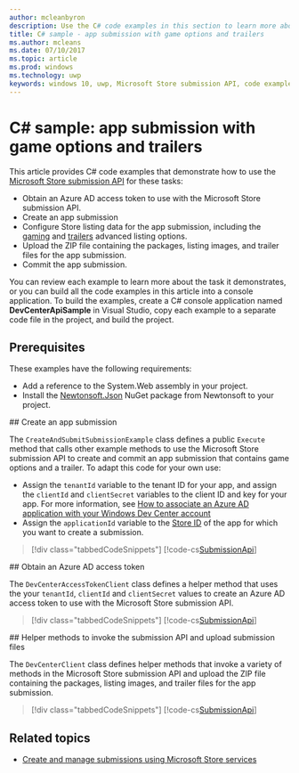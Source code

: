 ```yaml
---
author: mcleanbyron
description: Use the C# code examples in this section to learn more about submitting game options and trailers using the Microsoft Store submission API.
title: C# sample - app submission with game options and trailers
ms.author: mcleans
ms.date: 07/10/2017
ms.topic: article
ms.prod: windows
ms.technology: uwp
keywords: windows 10, uwp, Microsoft Store submission API, code examples, game options, trailers, advanced listings, C#
---
```


# C\# sample: app submission with game options and trailers

This article provides C# code examples that demonstrate how to use the [Microsoft Store submission API](create-and-manage-submissions-using-windows-store-services.md) for these tasks:

* Obtain an Azure AD access token to use with the Microsoft Store submission API.
* Create an app submission
* Configure Store listing data for the app submission, including the [gaming](manage-app-submissions.md#gaming-options-object) and [trailers](manage-app-submissions.md#trailer-object) advanced listing options.
* Upload the ZIP file containing the packages, listing images, and trailer files for the app submission.
* Commit the app submission.

You can review each example to learn more about the task it demonstrates, or you can build all the code examples in this article into a console application. To build the examples, create a C# console application named **DevCenterApiSample** in Visual Studio, copy each example to a separate code file in the project, and build the project.

## Prerequisites

These examples have the following requirements:

* Add a reference to the System.Web assembly in your project.
* Install the [Newtonsoft.Json](http://www.newtonsoft.com/json) NuGet package from Newtonsoft to your project.

<span id="create-app-submission" />
## Create an app submission

The ```CreateAndSubmitSubmissionExample``` class defines a public ```Execute``` method that calls other example methods to use the Microsoft Store submission API to create and commit an app submission that contains game options and a trailer. To adapt this code for your own use:

* Assign the ```tenantId``` variable to the tenant ID for your app, and assign the ```clientId``` and ```clientSecret``` variables to the client ID and key for your app. For more information, see [How to associate an Azure AD application with your Windows Dev Center account](create-and-manage-submissions-using-windows-store-services.md#how-to-associate-an-azure-ad-application-with-your-windows-dev-center-account)
* Assign the ```applicationId``` variable to the [Store ID](in-app-purchases-and-trials.md#store_ids) of the app for which you want to create a submission.

> [!div class="tabbedCodeSnippets"]
[!code-cs[SubmissionApi](./code/StoreServicesExamples_SubmissionAdvancedListings/cs/CreateAndSubmitSubmissionExample.cs#CreateAndSubmitSubmissionExample)]

<span id="token" />
## Obtain an Azure AD access token

The ```DevCenterAccessTokenClient``` class defines a helper method that uses the your ```tenantId```, ```clientId``` and ```clientSecret``` values to create an Azure AD access token to use with the Microsoft Store submission API.

> [!div class="tabbedCodeSnippets"]
[!code-cs[SubmissionApi](./code/StoreServicesExamples_SubmissionAdvancedListings/cs/DevCenterAccessTokenClient.cs#DevCenterAccessTokenClient)]

<span id="utilities" />
## Helper methods to invoke the submission API and upload submission files

The ```DevCenterClient``` class defines helper methods that invoke a variety of methods in the Microsoft Store submission API and upload the ZIP file containing the packages, listing images, and trailer files for the app submission.

> [!div class="tabbedCodeSnippets"]
[!code-cs[SubmissionApi](./code/StoreServicesExamples_SubmissionAdvancedListings/cs/DevCenterClient.cs#DevCenterClient)]

## Related topics

* [Create and manage submissions using Microsoft Store services](create-and-manage-submissions-using-windows-store-services.md)
